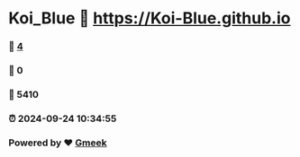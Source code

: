 # Koi_Blue :link: https://Koi-Blue.github.io 
### :page_facing_up: [4](https://Koi-Blue.github.io/tag.html) 
### :speech_balloon: 0 
### :hibiscus: 5410 
### :alarm_clock: 2024-09-24 10:34:55 
### Powered by :heart: [Gmeek](https://github.com/Meekdai/Gmeek)
